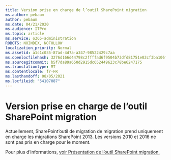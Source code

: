 ```yaml
---
title: Version prise en charge de l’outil SharePoint migration
ms.author: pebaum
author: pebaum
ms.date: 04/21/2020
ms.audience: ITPro
ms.topic: article
ms.service: o365-administration
ROBOTS: NOINDEX, NOFOLLOW
localization_priority: Normal
ms.assetid: a1c1c035-87ad-4d7a-a347-98522429c7aa
ms.openlocfilehash: 3276d166d44798c2ffffad6f9504b73dfd81751e02cf3ba106ff6f89a9fc30b1
ms.sourcegitcommit: b5f7da89a650d2915dc652449623c78be6247175
ms.translationtype: MT
ms.contentlocale: fr-FR
ms.lasthandoff: 08/05/2021
ms.locfileid: "54107087"
---
```

# <a name="supported-version-of-the-sharepoint-migration-tool"></a>Version prise en charge de l’outil SharePoint migration



Actuellement, SharePoint’outil de migration de migration prend uniquement en charge les migrations SharePoint 2013. Les versions 2010 et 2016 ne sont pas pris en charge pour le moment.
  
Pour plus d’informations, [voir Présentation de l’outil SharePoint migration.](https://go.microsoft.com/fwlink/?linkid=2044765&amp;clcid=0x409)
  

